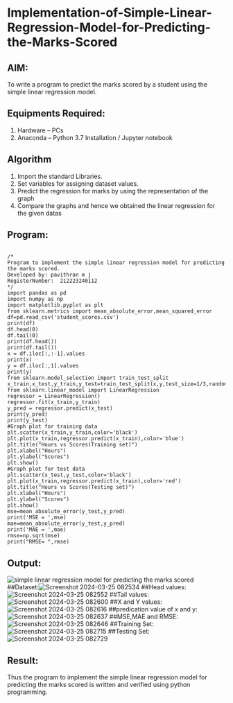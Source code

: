 # Implementation-of-Simple-Linear-Regression-Model-for-Predicting-the-Marks-Scored

## AIM:
To write a program to predict the marks scored by a student using the simple linear regression model.

## Equipments Required:
1. Hardware – PCs
2. Anaconda – Python 3.7 Installation / Jupyter notebook

## Algorithm
1. Import the standard Libraries.
2. Set variables for assigning dataset values.
3. Predict the regression for marks by using the representation of the graph
4. Compare the graphs and hence we obtained the linear regression for the given datas 

## Program:
```

/*
Program to implement the simple linear regression model for predicting the marks scored.
Developed by: pavithran m j
RegisterNumber:  212223240112
*/
import pandas as pd
import numpy as np
import matplotlib.pyplot as plt
from sklearn.metrics import mean_absolute_error,mean_squared_error
df=pd.read_csv('student_scores.csv')
print(df)
df.head(0)
df.tail(0)
print(df.head())
print(df.tail())
x = df.iloc[:,:-1].values
print(x)
y = df.iloc[:,1].values
print(y)
from sklearn.model_selection import train_test_split
x_train,x_test,y_train,y_test=train_test_split(x,y,test_size=1/3,random_state=0)
from sklearn.linear_model import LinearRegression
regressor = LinearRegression()
regressor.fit(x_train,y_train)
y_pred = regressor.predict(x_test)
print(y_pred)
print(y_test)
#Graph plot for training data
plt.scatter(x_train,y_train,color='black')
plt.plot(x_train,regressor.predict(x_train),color='blue')
plt.title("Hours vs Scores(Training set)")
plt.xlabel("Hours")
plt.ylabel("Scores")
plt.show()
#Graph plot for test data
plt.scatter(x_test,y_test,color='black')
plt.plot(x_train,regressor.predict(x_train),color='red')
plt.title("Hours vs Scores(Testing set)")
plt.xlabel("Hours")
plt.ylabel("Scores")
plt.show()
mse=mean_absolute_error(y_test,y_pred)
print('MSE = ',mse)
mae=mean_absolute_error(y_test,y_pred)
print('MAE = ',mae)
rmse=np.sqrt(mse)
print("RMSE= ",rmse)
```
## Output:
![simple linear regression model for predicting the marks scored](sam.png)
##Dataset:![Screenshot 2024-03-25 082534](https://github.com/Pavithranmurugan13/Implementation-of-Simple-Linear-Regression-Model-for-Predicting-the-Marks-Scored/assets/163802201/dc161538-02f1-4b79-a632-9783951800ad)
##Head values:![Screenshot 2024-03-25 082552](https://github.com/Pavithranmurugan13/Implementation-of-Simple-Linear-Regression-Model-for-Predicting-the-Marks-Scored/assets/163802201/f069b9b3-e072-426f-921b-9cb99ba7adac)
##Tail values:![Screenshot 2024-03-25 082600](https://github.com/Pavithranmurugan13/Implementation-of-Simple-Linear-Regression-Model-for-Predicting-the-Marks-Scored/assets/163802201/d853d680-b2e5-4669-ab73-2cce8b85e349)
##X and Y values:![Screenshot 2024-03-25 082616](https://github.com/Pavithranmurugan13/Implementation-of-Simple-Linear-Regression-Model-for-Predicting-the-Marks-Scored/assets/163802201/72c7c1c5-2bed-405b-b8b4-9840db5e9d1f)
##predication value of x and y:![Screenshot 2024-03-25 082637](https://github.com/Pavithranmurugan13/Implementation-of-Simple-Linear-Regression-Model-for-Predicting-the-Marks-Scored/assets/163802201/6fea6303-9914-45e0-af1e-6e947172110c)
##MSE,MAE and RMSE:![Screenshot 2024-03-25 082646](https://github.com/Pavithranmurugan13/Implementation-of-Simple-Linear-Regression-Model-for-Predicting-the-Marks-Scored/assets/163802201/3b804304-ec97-46db-a50b-b68b4137e1d1)
##Training Set:![Screenshot 2024-03-25 082715](https://github.com/Pavithranmurugan13/Implementation-of-Simple-Linear-Regression-Model-for-Predicting-the-Marks-Scored/assets/163802201/7e620b97-83dc-466d-bd50-bd245b02909c)
##Testing Set:![Screenshot 2024-03-25 082729](https://github.com/Pavithranmurugan13/Implementation-of-Simple-Linear-Regression-Model-for-Predicting-the-Marks-Scored/assets/163802201/8e5d49ee-081c-4a2a-88fe-b6ac285ec540)
## Result:
Thus the program to implement the simple linear regression model for predicting the marks scored is written and verified using python programming.
